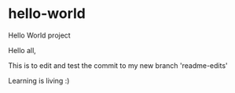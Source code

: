 # hello-world
Hello World project 

Hello all,

This is to edit and test the commit to my new branch 'readme-edits'

Learning is living :)

